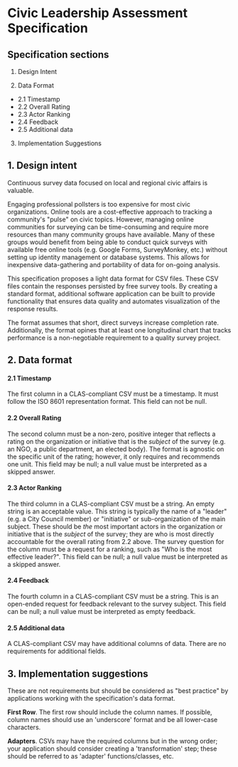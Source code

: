 # Civic Leadership Assessment Specification

## Specification sections

1. Design Intent

2. Data Format
  - 2.1 Timestamp
  - 2.2 Overall Rating
  - 2.3 Actor Ranking
  - 2.4 Feedback
  - 2.5 Additional data

3. Implementation Suggestions

## 1. Design intent

Continuous survey data focused on local and regional civic affairs is valuable.

Engaging professional pollsters is too expensive for most civic organizations. Online tools are a cost-effective approach to tracking a community's "pulse" on civic topics. However, managing online communities for surveying can be time-consuming and require more resources than many community groups have available. Many of these groups would benefit from being able to conduct quick surveys with available free online tools (e.g. Google Forms, SurveyMonkey, etc.) without setting up identity management or database systems. This allows for inexpensive data-gathering and portability of data for on-going analysis.

This specification proposes a light data format for CSV files.  These CSV files contain the responses persisted by free survey tools. By creating a standard format, additional software application can be built to provide functionality that ensures data quality and automates visualization of the response results.

The format assumes that short, direct surveys increase completion rate. Additionally, the format opines that at least one longitudinal chart that tracks performance is a non-negotiable requirement to a quality survey project.

## 2. Data format

#### 2.1 Timestamp

The first column in a CLAS-compliant CSV must be a timestamp. It must follow the ISO 8601 representation format. This field can not be null.

#### 2.2 Overall Rating

The second column must be a non-zero, positive integer that reflects a rating on the organization or initiative that is the *subject* of the survey (e.g. an NGO, a public department, an elected body). The format is agnostic on the specific unit of the rating; however, it only requires and recommends one unit. This field may be null; a null value must be interpreted as a skipped answer.

#### 2.3 Actor Ranking

The third column in a CLAS-compliant CSV must be a string. An empty string is an acceptable value. This string is typically the name of a "leader" (e.g. a City Council member) or "initiative" or sub-organization of the main subject. These should be *the* most important actors in the organization or initiative that is the *subject* of the survey; they are who is most directly accountable for the overall rating from 2.2 above. The survey question for the column must be a request for a ranking, such as "Who is the most effective leader?". This field can be null; a null value must be interpreted as a skipped answer.

#### 2.4 Feedback

The fourth column in a CLAS-compliant CSV must be a string.  This is an open-ended request for feedback relevant to the survey subject. This field can be null; a null value must be interpreted as empty feedback.

#### 2.5 Additional data

A CLAS-compliant CSV may have additional columns of data. There are no requirements for additional fields.

## 3. Implementation suggestions

These are not requirements but should be considered as "best practice" by applications working with the specification's data format.

**First Row**. The first row should include the column names. If possible, column names should use an 'underscore' format and be all lower-case characters.

**Adapters**. CSVs may have the required columns but in the wrong order; your application should consider creating a 'transformation' step; these should be referred to as 'adapter' functions/classes, etc.

